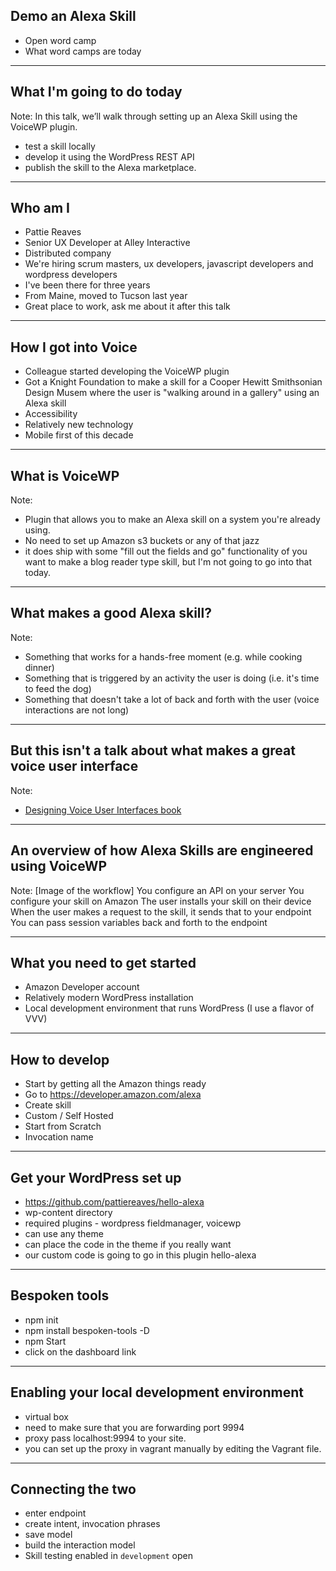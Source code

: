 ## Demo an Alexa Skill

- Open word camp
- What word camps are today

---

## What I'm going to do today

Note:
In this talk, we’ll walk through setting up an Alexa Skill using the VoiceWP plugin.
- test a skill locally
- develop it using the WordPress REST API
- publish the skill to the Alexa marketplace.

---

## Who am I

- Pattie Reaves
- Senior UX Developer at Alley Interactive
- Distributed company
- We're hiring scrum masters, ux developers, javascript developers and wordpress developers
- I've been there for three years
- From Maine, moved to Tucson last year
- Great place to work, ask me about it after this talk

---

## How I got into Voice

- Colleague started developing the VoiceWP plugin
- Got a Knight Foundation to make a skill for a Cooper Hewitt Smithsonian Design Musem where the user is "walking around in a gallery" using an Alexa skill
- Accessibility
- Relatively new technology
- Mobile first of this decade

---

## What is VoiceWP

Note:
- Plugin that allows you to make an Alexa skill on a system you're already using.
- No need to set up Amazon s3 buckets or any of that jazz
- it does ship with some "fill out the fields and go" functionality of you want to make a blog reader type skill, but I'm not going to go into that today.

---

## What makes a good Alexa skill?

Note:
- Something that works for a hands-free moment (e.g. while cooking dinner)
- Something that is triggered by an activity the user is doing (i.e. it's time to feed the dog)
- Something that doesn't take a lot of back and forth with the user (voice interactions are not long)

---

## But this isn't a talk about what makes a great voice user interface

Note:
- [Designing Voice User Interfaces book]()


---

## An overview of how Alexa Skills are engineered using VoiceWP

Note:
[Image of the workflow]
You configure an API on your server
You configure your skill on Amazon
The user installs your skill on their device
When the user makes a request to the skill, it sends that to your endpoint
You can pass session variables back and forth to the endpoint

---

## What you need to get started

- Amazon Developer account
- Relatively modern WordPress installation
- Local development environment that runs WordPress (I use a flavor of VVV)

---

## How to develop

- Start by getting all the Amazon things ready
- Go to https://developer.amazon.com/alexa
- Create skill
- Custom / Self Hosted
- Start from Scratch
- Invocation name

---

## Get your WordPress set up

- https://github.com/pattiereaves/hello-alexa
- wp-content directory
- required plugins - wordpress fieldmanager, voicewp
- can use any theme
- can place the code in the theme if you really want
- our custom code is going to go in this plugin hello-alexa

---

## Bespoken tools

- npm init
- npm install bespoken-tools -D
- npm Start
- click on the dashboard link

---

## Enabling your local development environment

- virtual box
- need to make sure that you are forwarding port 9994
- proxy pass localhost:9994 to your site.
- you can set up the proxy in vagrant manually by editing the Vagrant file.

---

## Connecting the two

- enter endpoint
- create intent, invocation phrases
- save model
- build the interaction model
- Skill testing enabled in `development` open
